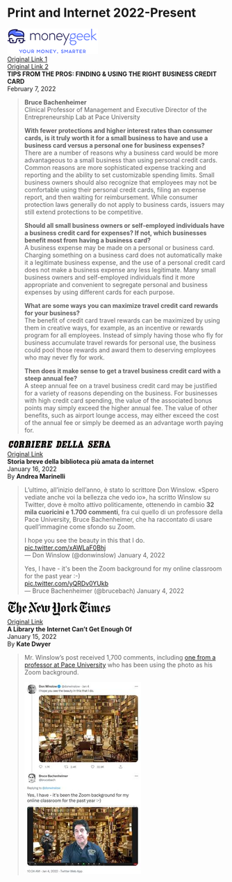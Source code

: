 # Print and Internet 2022-Present

[![moneygeek](images/moneygeek.png)](https://www.moneygeek.com/credit-cards/business/#expert=bruce-bachenheimer) <br/>
[Original Link 1](https://www.moneygeek.com/credit-cards/business/#expert=bruce-bachenheimer) <br/>
[Original Link 2](https://www.moneygeek.com/credit-cards/business/best-travel/#expert=bruce-bachenheimer) <br/>
**TIPS FROM THE PROS: FINDING & USING THE RIGHT BUSINESS CREDIT CARD** <br/>
February 7, 2022 <br/>
> **Bruce Bachenheimer** <br/>
> Clinical Professor of Management and Executive Director of the Entrepreneurship Lab at Pace University
>  
> **With fewer protections and higher interest rates than consumer cards, is it truly worth it for a small business to have and use a business card versus a personal one for business expenses?** <br/>
> There are a number of reasons why a business card would be more advantageous to a small business than using personal credit cards. Common reasons are more sophisticated expense tracking and reporting and the ability to set customizable spending limits. Small business owners should also recognize that employees may not be comfortable using their personal credit cards, filing an expense report, and then waiting for reimbursement. While consumer protection laws generally do not apply to business cards, issuers may still extend protections to be competitive.
> 
> **Should all small business owners or self-employed individuals have a business credit card for expenses? If not, which businesses benefit most from having a business card?** <br/>
> A business expense may be made on a personal or business card. Charging something on a business card does not automatically make it a legitimate business expense, and the use of a personal credit card does not make a business expense any less legitimate. Many small business owners and self-employed individuals find it more appropriate and convenient to segregate personal and business expenses by using different cards for each purpose.
> 
> **What are some ways you can maximize travel credit card rewards for your business?** <br/>
> The benefit of credit card travel rewards can be maximized by using them in creative ways, for example, as an incentive or rewards program for all employees. Instead of simply having those who fly for business accumulate travel rewards for personal use, the business could pool those rewards and award them to deserving employees who may never fly for work.
>
> 
> **Then does it make sense to get a travel business credit card with a steep annual fee?** <br/>
> A steep annual fee on a travel business credit card may be justified for a variety of reasons depending on the business. For businesses with high credit card spending, the value of the associated bonus points may simply exceed the higher annual fee. The value of other benefits, such as airport lounge access, may either exceed the cost of the annual fee or simply be deemed as an advantage worth paying for.

[![Corriere Della Sera](images/corrieredellasera.jpg)](https://www.corriere.it/esteri/22_gennaio_16/storia-breve-biblioteca-piu-amata-internet-c00c7bde-76bf-11ec-a0d8-6b985098cc00.shtml) <br/>
[Original Link](https://www.corriere.it/esteri/22_gennaio_16/storia-breve-biblioteca-piu-amata-internet-c00c7bde-76bf-11ec-a0d8-6b985098cc00.shtml) <br/>
**Storia breve della biblioteca più amata da internet** <br/>
January 16, 2022 <br/>
By **Andrea Marinelli** <br/>
> L’ultimo, all’inizio dell’anno, è stato lo scrittore Don Winslow. «Spero vediate anche voi la bellezza che vedo io», ha scritto Winslow su Twitter, dove è molto attivo politicamente, ottenendo in cambio **32 mila cuoricini e 1.700 commenti**, fra cui quello di un professore della Pace University, Bruce Bachenheimer, che ha raccontato di usare quell’immagine come sfondo su Zoom.
>
> I hope you see the beauty in this that I do. <br/>
> [pic.twitter.com/xAWLaF0Bhj](pic.twitter.com/xAWLaF0Bhj) <br/>
> — Don Winslow (@donwinslow) January 4, 2022  <br/>
> 
> Yes, I have - it's been the Zoom background for my online classroom for the past year :-) <br/>
> [pic.twitter.com/yQRDv0YUkb](pic.twitter.com/yQRDv0YUkb) <br/>
> — Bruce Bachenheimer (@brucebach) January 4, 2022 <br/>

[![New York Times](images/nytimes.png)](https://www.nytimes.com/2022/01/15/style/richard-macksey-library.html) <br/>
[Original Link](https://www.nytimes.com/2022/01/15/style/richard-macksey-library.html) <br/>
**A Library the Internet Can’t Get Enough Of** <br/>
January 15, 2022 <br/>
By **Kate Dwyer** <br/>
> Mr. Winslow’s post received 1,700 comments, including [one from a professor at Pace University](https://twitter.com/brucebach/status/1478386972024528908) who has been using the photo as his Zoom background.
> 
> ![Tweeted image](images/nytimes_15jan22.png)




